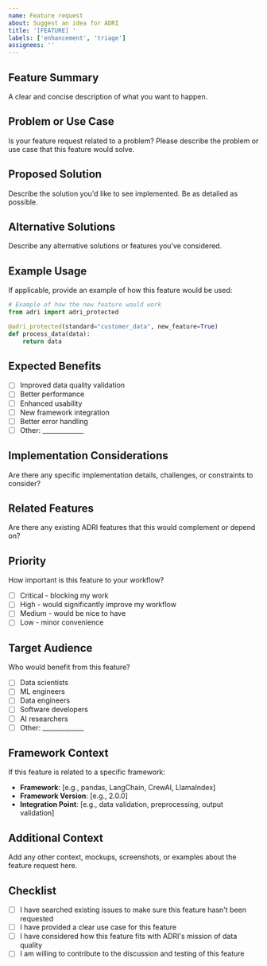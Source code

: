 ```yaml
---
name: Feature request
about: Suggest an idea for ADRI
title: '[FEATURE] '
labels: ['enhancement', 'triage']
assignees: ''
---
```


## Feature Summary
A clear and concise description of what you want to happen.

## Problem or Use Case
Is your feature request related to a problem? Please describe the problem or use case that this feature would solve.

## Proposed Solution
Describe the solution you'd like to see implemented. Be as detailed as possible.

## Alternative Solutions
Describe any alternative solutions or features you've considered.

## Example Usage
If applicable, provide an example of how this feature would be used:

```python
# Example of how the new feature would work
from adri import adri_protected

@adri_protected(standard="customer_data", new_feature=True)
def process_data(data):
    return data
```

## Expected Benefits
- [ ] Improved data quality validation
- [ ] Better performance
- [ ] Enhanced usability
- [ ] New framework integration
- [ ] Better error handling
- [ ] Other: _____________

## Implementation Considerations
Are there any specific implementation details, challenges, or constraints to consider?

## Related Features
Are there any existing ADRI features that this would complement or depend on?

## Priority
How important is this feature to your workflow?
- [ ] Critical - blocking my work
- [ ] High - would significantly improve my workflow
- [ ] Medium - would be nice to have
- [ ] Low - minor convenience

## Target Audience
Who would benefit from this feature?
- [ ] Data scientists
- [ ] ML engineers
- [ ] Data engineers
- [ ] Software developers
- [ ] AI researchers
- [ ] Other: _____________

## Framework Context
If this feature is related to a specific framework:
- **Framework**: [e.g., pandas, LangChain, CrewAI, LlamaIndex]
- **Framework Version**: [e.g., 2.0.0]
- **Integration Point**: [e.g., data validation, preprocessing, output validation]

## Additional Context
Add any other context, mockups, screenshots, or examples about the feature request here.

## Checklist
- [ ] I have searched existing issues to make sure this feature hasn't been requested
- [ ] I have provided a clear use case for this feature
- [ ] I have considered how this feature fits with ADRI's mission of data quality
- [ ] I am willing to contribute to the discussion and testing of this feature
